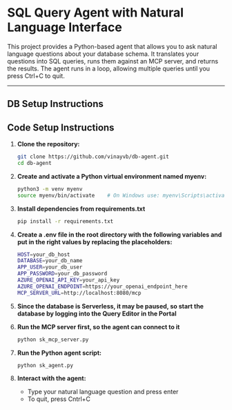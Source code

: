 # SQL Query Agent with Natural Language Interface

This project provides a Python-based agent that allows you to ask natural language questions about your database schema. It translates your questions into SQL queries, runs them against an MCP server, and returns the results. The agent runs in a loop, allowing multiple queries until you press Ctrl+C to quit.

---
## DB Setup Instructions

## Code Setup Instructions

1. **Clone the repository:**

   ```bash
   git clone https://github.com/vinayvb/db-agent.git
   cd db-agent

2. **Create and activate a Python virtual environment named myenv:**
   ```bash
   python3 -m venv myenv
   source myenv/bin/activate    # On Windows use: myenv\Scripts\activate

3. **Install dependencies from requirements.txt**
   ```bash
   pip install -r requirements.txt

4. **Create a .env file in the root directory with the following variables 
   and put in the right values by replacing the placeholders:**
   ```bash
   HOST=your_db_host
   DATABASE=your_db_name
   APP_USER=your_db_user
   APP_PASSWORD=your_db_password
   AZURE_OPENAI_API_KEY=your_api_key
   AZURE_OPENAI_ENDPOINT=https://your_openai_endpoint_here
   MCP_SERVER_URL=http://localhost:8080/mcp
   
5. **Since the database is Serverless, it may be paused, 
   so start the database by logging into the Query Editor in the Portal**

6. **Run the MCP server first, so the agent can connect to it**
   ```bash
   python sk_mcp_server.py

7. **Run the Python agent script:**
   ```bash
   python sk_agent.py
   
8. **Interact with the agent:**
   * Type your natural language question and press enter
   * To quit, press Cntrl+C